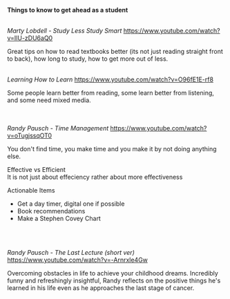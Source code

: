 **Things to know to get ahead as a student**
<br>
<br>

_Marty Lobdell - Study Less Study Smart_
https://www.youtube.com/watch?v=IlU-zDU6aQ0

Great tips on how to read textbooks better (its not just reading straight front to back), how long to study, how to get more out of less.
<br>
<br>

_Learning How to Learn_
https://www.youtube.com/watch?v=O96fE1E-rf8

Some people learn better from reading, some learn better from listening, and some need mixed media.  
<br>
<br>

_Randy Pausch -  Time Management_
https://www.youtube.com/watch?v=oTugjssqOT0

You don't find time, you make time and you make it by not doing anything else. <br>

Effective vs Efficient <br>
It is not just about effeciency rather about more effectiveness <br>

Actionable Items <br>	
- Get a day timer, digital one if possible
- Book recommendations
- Make a Stephen Covey Chart
<br>
<br>

_Randy Pausch - The Last Lecture (short ver)_
https://www.youtube.com/watch?v=-Arnrxle4Gw

Overcoming obstacles in life to achieve your childhood dreams.  Incredibly funny and refreshingly insightful, Randy reflects on the positive things he's learned in his life even as he approaches the last stage of cancer.
